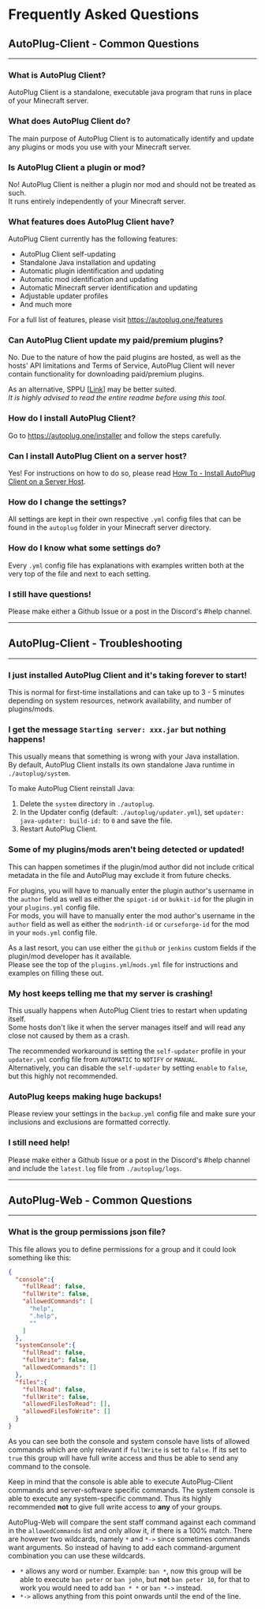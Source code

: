 # Frequently Asked Questions

## AutoPlug-Client - Common Questions

---

### **What is AutoPlug Client?**  
AutoPlug Client is a standalone, executable java program that runs in place of your Minecraft server.

### **What does AutoPlug Client do?**  
The main purpose of AutoPlug Client is to automatically identify and update any plugins or mods you use with your Minecraft server.

### **Is AutoPlug Client a plugin or mod?**  
No! AutoPlug Client is neither a plugin nor mod and should not be treated as such.  
It runs entirely independently of your Minecraft server.

### **What features does AutoPlug Client have?**  
AutoPlug Client currently has the following features:
- AutoPlug Client self-updating
- Standalone Java installation and updating
- Automatic plugin identification and updating
- Automatic mod identification and updating
- Automatic Minecraft server identification and updating
- Adjustable updater profiles
- And much more

For a full list of features, please visit <https://autoplug.one/features>

### **Can AutoPlug Client update my paid/premium plugins?**  
No. Due to the nature of how the paid plugins are hosted, as well as the hosts' API limitations and Terms of Service, AutoPlug Client will never contain functionality for downloading paid/premium plugins.

As an alternative, SPPU [[Link](https://github.com/Osiris-Team/SPPU)] may be better suited.  
*It is highly advised to read the entire readme before using this tool.*

### **How do I install AutoPlug Client?**  
Go to <https://autoplug.one/installer> and follow the steps carefully.

### **Can I install AutoPlug Client on a server host?**  
Yes! For instructions on how to do so, please read [How To - Install AutoPlug Client on a Server Host](LinkToPageTBD).

### **How do I change the settings?**  
All settings are kept in their own respective `.yml` config files that can be found in the `autoplug` folder in your Minecraft server directory.

### **How do I know what some settings do?**  
Every `.yml` config file has explanations with examples written both at the very top of the file and next to each setting.

### **I still have questions!**  
Please make either a Github Issue or a post in the Discord's #help channel.

---

## AutoPlug-Client - Troubleshooting

---

### **I just installed AutoPlug Client and it's taking forever to start!**  
This is normal for first-time installations and can take up to 3 - 5 minutes depending on system resources, network availability, and number of plugins/mods.

### **I get the message `Starting server: xxx.jar` but nothing happens!**  
This usually means that something is wrong with your Java installation.  
By default, AutoPlug Client installs its own standalone Java runtime in `./autoplug/system`.

To make AutoPlug Client reinstall Java:
1. Delete the `system` directory in `./autoplug`.
2. In the Updater config (default: `./autoplug/updater.yml`), set `updater: java-updater: build-id:` to `0` and save the file.
3. Restart AutoPlug Client.

### **Some of my plugins/mods aren't being detected or updated!**  
This can happen sometimes if the plugin/mod author did not include critical metadata in the file and AutoPlug may exclude it from future checks.

For plugins, you will have to manually enter the plugin author's username in the `author` field as well as either the `spigot-id` or `bukkit-id` for the plugin in your `plugins.yml` config file.  
For mods, you will have to manually enter the mod author's username in the `author` field as well as either the `modrinth-id` or `curseforge-id` for the mod in your `mods.yml` config file.

As a last resort, you can use either the `github` or `jenkins` custom fields if the plugin/mod developer has it available.  
Please see the top of the `plugins.yml`/`mods.yml` file for instructions and examples on filling these out.

### **My host keeps telling me that my server is crashing!**  
This usually happens when AutoPlug Client tries to restart when updating itself.  
Some hosts don't like it when the server manages itself and will read any close not caused by them as a crash.

The recommended workaround is setting the `self-updater` profile in your `updater.yml` config file from `AUTOMATIC` to `NOTIFY` or `MANUAL`.  
Alternatively, you can disable the `self-updater` by setting `enable` to `false`, but this highly not recommended.

### **AutoPlug keeps making huge backups!**  
Please review your settings in the `backup.yml` config file and make sure your inclusions and exclusions are formatted correctly.

### **I still need help!**  
Please make either a Github Issue or a post in the Discord's #help channel and include the `latest.log` file from `./autoplug/logs`.

---

## AutoPlug-Web - Common Questions

---

### What is the group permissions json file?
This file allows you to define permissions for a group and it could look something like this:
```json
{
  "console":{
    "fullRead": false,
    "fullWrite": false,
    "allowedCommands": [
      "help",
      ".help",
      ""
    ]
  },
  "systemConsole":{
    "fullRead": false,
    "fullWrite": false,
    "allowedCommands": []
  },
  "files":{
    "fullRead": false,
    "fullWrite": false,
    "allowedFilesToRead": [],
    "allowedFilesToWrite": []
  }
}
```
As you can see both the console and system console have lists of allowed commands 
which are only relevant if `fullWrite` is set to `false`. 
If its set to `true` this group will have 
full write access and thus be able to send any command to the console.

Keep in mind that the console is able able to execute AutoPlug-Client commands and
server-software specific commands. The system console is able to execute any system-specific
command. Thus its highly recommended **not** to give full write access to **any** of your groups.

AutoPlug-Web will compare
the sent staff command against each command in the `allowedCommands` list and only
allow it, if there is a 100% match. There are however two wildcards, namely `*` and `*->`
since sometimes commands want arguments. So instead of having to add each command-argument combination
you can use these wildcards.
- `*` allows any word or number.
Example: `ban *`, now this group will be able to execute `ban peter` or `ban john`, but **not**
`ban peter 10`, for that to work you would need to add `ban * *` or `ban *->` instead.
- `*->` allows anything from this point onwards until the end of the line.

